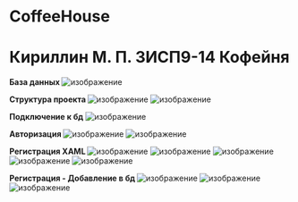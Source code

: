 # CoffeeHouse

<h1>Кириллин М. П. 3ИСП9-14 Кофейня</h1>

<b> База данных </b>
![изображение](https://user-images.githubusercontent.com/114149936/218968254-3baddec8-ff22-429d-9162-c0220e883c64.png)


<b> Структура проекта </b>
![изображение](https://user-images.githubusercontent.com/114149936/218969245-c6118660-b438-44b3-8a9a-de7ea45c929f.png)
![изображение](https://user-images.githubusercontent.com/114149936/218969308-c8c78c73-a83c-4328-a78c-0f1cbe94b9fa.png)

<b> Подключение к бд</b>
![изображение](https://user-images.githubusercontent.com/114149936/218969598-1f7a2a49-a1b9-4f72-a5f5-1f3f09599ee0.png)

<b> Авторизация </b>
![изображение](https://user-images.githubusercontent.com/114149936/218969778-1325870c-3fca-4dd1-9eb1-b439816192aa.png)
![изображение](https://user-images.githubusercontent.com/114149936/218969840-86adadde-9dcb-46fd-b25f-9a9183ae4488.png)

<b> Регистрация XAML </b>
![изображение](https://user-images.githubusercontent.com/114149936/218970113-99244513-b599-4239-9394-5681cb59292f.png)
![изображение](https://user-images.githubusercontent.com/114149936/218970125-469a7ce6-8a72-4e94-9f8a-b092946d9971.png)
![изображение](https://user-images.githubusercontent.com/114149936/218970139-d77495d5-60d1-4770-9bed-01d13f40283e.png)
![изображение](https://user-images.githubusercontent.com/114149936/218970149-3bc58daa-fe7d-4c00-acf9-0d1354ae06c0.png)
![изображение](https://user-images.githubusercontent.com/114149936/218970156-6b5e56e3-d2da-49c9-bc17-616e65435477.png)

<b> Регистрация - Добавление в бд </b>
![изображение](https://user-images.githubusercontent.com/114149936/218970522-1e0b5dd6-d4aa-4331-9d6a-5c21e7dd5482.png)
![изображение](https://user-images.githubusercontent.com/114149936/218970971-599257d9-1f2d-40ae-8a4f-fff94ea96647.png)
![изображение](https://user-images.githubusercontent.com/114149936/218972332-6c5212ea-c3f2-45c4-9852-65c805af1f56.png)
